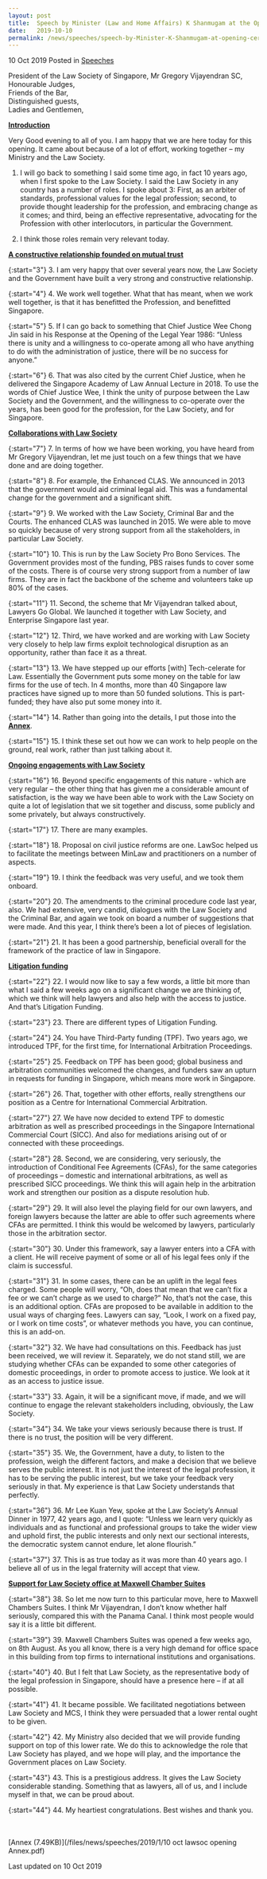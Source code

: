 ```yaml
---
layout: post
title:  Speech by Minister (Law and Home Affairs) K Shanmugam at the Opening Ceremony of Law Society at Maxwell Chamber Suites
date:   2019-10-10
permalink: /news/speeches/speech-by-Minister-K-Shanmugam-at-opening-ceremony-of-LawSoc-at-Maxwell-Chambers-Suites
---
```

10 Oct 2019 Posted in [Speeches](/news/speeches)

President of the Law Society of Singapore, Mr Gregory Vijayendran SC,
<br> Honourable Judges, 
<br> Friends of the Bar,
<br> Distinguished guests,
<br> Ladies and Gentlemen,

**<u>Introduction</u>**

Very Good evening to all of you. I am happy that we are here today for this opening. It came about because of a lot of effort, working together – my Ministry and the Law Society.

1.	I will go back to something I said some time ago, in fact 10 years ago, when I first spoke to the Law Society. I said the Law Society in any country has a number of roles. I spoke about 3: First, as an arbiter of standards, professional values for the legal profession; second, to provide thought leadership for the profession, and embracing change as it comes; and third, being an effective representative, advocating for the Profession with other interlocutors, in particular the Government.

2.	I think those roles remain very relevant today.

**<u>A constructive relationship founded on mutual trust</u>**

{:start="3"}
3.	I am very happy that over several years now, the Law Society and the Government have built a very strong and constructive relationship. 

{:start="4"}
4.	We work well together. What that has meant, when we work well together, is that it has benefitted the Profession, and benefitted Singapore.

{:start="5"}
5.	If I can go back to something that Chief Justice Wee Chong Jin said in his Response at the Opening of the Legal Year 1986: “Unless there is unity and a willingness to co-operate among all who have anything to do with the administration of justice, there will be no success for anyone.”

{:start="6"}
6.	That was also cited by the current Chief Justice, when he delivered the Singapore Academy of Law Annual Lecture in 2018. To use the words of Chief Justice Wee, I think the unity of purpose between the Law Society and the Government, and the willingness to co-operate over the years, has been good for the profession, for the Law Society, and for Singapore.

**<u>Collaborations with Law Society</u>**

{:start="7"}
7.	In terms of how we have been working, you have heard from Mr Gregory Vijayendran, let me just touch on a few things that we have done and are doing together.

{:start="8"}
8.	For example, the Enhanced CLAS. We announced in 2013 that the government would aid criminal legal aid. This was a fundamental change for the government and a significant shift.

{:start="9"}
9.	We worked with the Law Society, Criminal Bar and the Courts. The enhanced CLAS was launched in 2015. We were able to move so quickly because of very strong support from all the stakeholders, in particular Law Society. 

{:start="10"}
10.	This is run by the Law Society Pro Bono Services. The Government provides most of the funding, PBS raises funds to cover some of the costs. There is of course very strong support from a number of law firms. They are in fact the backbone of the scheme and volunteers take up 80% of the cases. 

{:start="11"}
11.	Second, the scheme that Mr Vijayendran talked about, Lawyers Go Global. We launched it together with Law Society, and Enterprise Singapore last year. 

{:start="12"}
12.	Third, we have worked and are working with Law Society very closely to help law firms exploit technological disruption as an opportunity, rather than face it as a threat.   

{:start="13"}
13.	We have stepped up our efforts [with] Tech-celerate for Law. Essentially the Government puts some money on the table for law firms for the use of tech. In 4 months, more than 40 Singapore law practices have signed up to more than 50 funded solutions. This is part-funded; they have also put some money into it.

{:start="14"}
14.	Rather than going into the details, I put those into the **<u>Annex</u>**. 

{:start="15"}
15.	I think these set out how we can work to help people on the ground, real work, rather than just talking about it.

**<u>Ongoing engagements with Law Society</u>**

{:start="16"}
16.	Beyond specific engagements of this nature - which are very regular – the other thing that has given me a considerable amount of satisfaction, is the way we have been able to work with the Law Society on quite a lot of legislation that we sit together and discuss, some publicly and some privately, but always constructively.

{:start="17"}
17.	There are many examples.

{:start="18"}
18.	Proposal on civil justice reforms are one. LawSoc helped us to facilitate the meetings between MinLaw and practitioners on a number of aspects. 

{:start="19"}
19.	I think the feedback was very useful, and we took them onboard.

{:start="20"}
20.	The amendments to the criminal procedure code last year, also. We had extensive, very candid, dialogues with the Law Society and the Criminal Bar, and again we took on board a number of suggestions that were made. And this year, I think there’s been a lot of pieces of legislation.

{:start="21"}
21.	It has been a good partnership, beneficial overall for the framework of the practice of law in Singapore.

**<u>Litigation funding</u>**

{:start="22"}
22.	I would now like to say a few words, a little bit more than what I said a few weeks ago on a significant change we are thinking of, which we think will help lawyers and also help with the access to justice. And that’s Litigation Funding.

{:start="23"}
23.	There are different types of Litigation Funding.

{:start="24"}
24.	You have Third-Party funding (TPF). Two years ago, we introduced TPF, for the first time, for International Arbitration Proceedings. 

{:start="25"}
25.	Feedback on TPF has been good; global business and arbitration communities welcomed the changes, and funders saw an upturn in requests for funding in Singapore, which means more work in Singapore.  

{:start="26"}
26.	That, together with other efforts, really strengthens our position as a Centre for International Commercial Arbitration.

{:start="27"}
27.	We have now decided to extend TPF to domestic arbitration as well as prescribed proceedings in the Singapore International Commercial Court (SICC). And also for mediations arising out of or connected with these proceedings. 

{:start="28"}
28.	Second, we are considering, very seriously, the introduction of Conditional Fee Agreements (CFAs), for the same categories of proceedings – domestic and international arbitrations, as well as prescribed SICC proceedings. We think this will again help in the arbitration work and strengthen our position as a dispute resolution hub.

{:start="29"}
29.	It will also level the playing field for our own lawyers, and foreign lawyers because the latter are able to offer such agreements where CFAs are permitted. I think this would be welcomed by lawyers, particularly those in the arbitration sector.

{:start="30"}
30.	Under this framework, say a lawyer enters into a CFA with a client. He will receive payment of some or all of his legal fees only if the claim is successful. 

{:start="31"}
31.	In some cases, there can be an uplift in the legal fees charged. Some people will worry, “Oh, does that mean that we can’t fix a fee or we can’t charge as we used to charge?” No, that’s not the case, this is an additional option. CFAs are proposed to be available in addition to the usual ways of charging fees. Lawyers can say, “Look, I work on a fixed pay, or I work on time costs”, or whatever methods you have, you can continue, this is an add-on.

{:start="32"}
32.	We have had consultations on this. Feedback has just been received, we will review it. Separately, we do not stand still, we are studying whether CFAs can be expanded to some other categories of domestic proceedings, in order to promote access to justice. We look at it as an access to justice issue.

{:start="33"}
33.	Again, it will be a significant move, if made, and we will continue to engage the relevant stakeholders including, obviously, the Law Society. 

{:start="34"}
34.	We take your views seriously because there is trust. If there is no trust, the position will be very different.

{:start="35"}
35.	We, the Government, have a duty, to listen to the profession, weigh the different factors, and make a decision that we believe serves the public interest. It is not just the interest of the legal profession, it has to be serving the public interest, but we take your feedback very seriously in that. My experience is that Law Society understands that perfectly.

{:start="36"}
36.	Mr Lee Kuan Yew, spoke at the Law Society’s Annual Dinner in 1977, 42 years ago, and I quote: “Unless we learn very quickly as individuals and as functional and professional groups to take the wider view and uphold first, the public interests and only next our sectional interests, the democratic system cannot endure, let alone flourish.”

{:start="37"}
37.	This is as true today as it was more than 40 years ago. I believe all of us in the legal fraternity will accept that view. 

**<u>Support for Law Society office at Maxwell Chamber Suites</u>**

{:start="38"}
38.	So let me now turn to this particular move, here to Maxwell Chambers Suites. I think Mr Vijayendran, I don’t know whether half seriously, compared this with the Panama Canal. I think most people would say it is a little bit different.

{:start="39"}
39.	Maxwell Chambers Suites was opened a few weeks ago, on 8th August. As you all know, there is a very high demand for office space in this building from top firms to international institutions and organisations.

{:start="40"}
40.	But I felt that Law Society, as the representative body of the legal profession in Singapore, should have a presence here – if at all possible.

{:start="41"}
41.	It became possible. We facilitated negotiations between Law Society and MCS, I think they were persuaded that a lower rental ought to be given. 

{:start="42"}
42.	My Ministry also decided that we will provide funding support on top of this lower rate. We do this to acknowledge the role that Law Society has played, and we hope will play, and the importance the Government places on Law Society.

{:start="43"}
43.	This is a prestigious address. It gives the Law Society considerable standing. Something that as lawyers, all of us, and I include myself in that, we can be proud about.

{:start="44"}
44.	My heartiest congratulations. Best wishes and thank you.

<br><br>
[Annex (7.49KB)](/files/news/speeches/2019/1/10 oct lawsoc opening Annex.pdf)

<p class="right-side-updated">Last updated on 10 Oct 2019</p>
